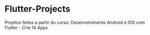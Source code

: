 # Flutter-Projects
Projetos feitos a partir do curso: Desenvolvimento Android e IOS com Flutter - Crie 14 Apps
